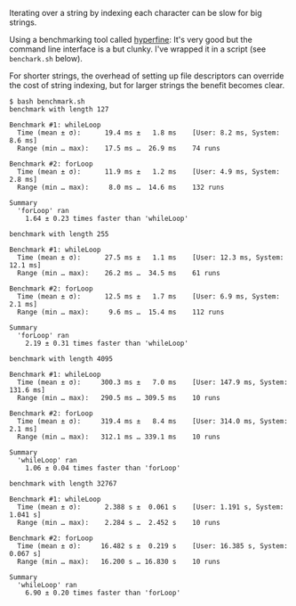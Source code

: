 Iterating over a string by indexing each character can be slow
for big strings. 

Using a benchmarking tool called
[hyperfine](https://github.com/sharkdp/hyperfine): It's very
good but the command line interface is a but clunky. I've
wrapped it in a script (see `benchark.sh` below). 

For shorter strings, the overhead of setting up file descriptors
can override the cost of string indexing, but for larger strings
the benefit becomes clear.

```none
$ bash benchmark.sh
benchmark with length 127

Benchmark #1: whileLoop
  Time (mean ± σ):      19.4 ms ±   1.8 ms    [User: 8.2 ms, System: 8.6 ms]
  Range (min … max):    17.5 ms …  26.9 ms    74 runs

Benchmark #2: forLoop
  Time (mean ± σ):      11.9 ms ±   1.2 ms    [User: 4.9 ms, System: 2.8 ms]
  Range (min … max):     8.0 ms …  14.6 ms    132 runs

Summary
  'forLoop' ran
    1.64 ± 0.23 times faster than 'whileLoop'

benchmark with length 255

Benchmark #1: whileLoop
  Time (mean ± σ):      27.5 ms ±   1.1 ms    [User: 12.3 ms, System: 12.1 ms]
  Range (min … max):    26.2 ms …  34.5 ms    61 runs

Benchmark #2: forLoop
  Time (mean ± σ):      12.5 ms ±   1.7 ms    [User: 6.9 ms, System: 2.1 ms]
  Range (min … max):     9.6 ms …  15.4 ms    112 runs

Summary
  'forLoop' ran
    2.19 ± 0.31 times faster than 'whileLoop'

benchmark with length 4095

Benchmark #1: whileLoop
  Time (mean ± σ):     300.3 ms ±   7.0 ms    [User: 147.9 ms, System: 131.6 ms]
  Range (min … max):   290.5 ms … 309.5 ms    10 runs

Benchmark #2: forLoop
  Time (mean ± σ):     319.4 ms ±   8.4 ms    [User: 314.0 ms, System: 2.1 ms]
  Range (min … max):   312.1 ms … 339.1 ms    10 runs

Summary
  'whileLoop' ran
    1.06 ± 0.04 times faster than 'forLoop'

benchmark with length 32767

Benchmark #1: whileLoop
  Time (mean ± σ):      2.388 s ±  0.061 s    [User: 1.191 s, System: 1.041 s]
  Range (min … max):    2.284 s …  2.452 s    10 runs

Benchmark #2: forLoop
  Time (mean ± σ):     16.482 s ±  0.219 s    [User: 16.385 s, System: 0.067 s]
  Range (min … max):   16.200 s … 16.830 s    10 runs

Summary
  'whileLoop' ran
    6.90 ± 0.20 times faster than 'forLoop'
```
